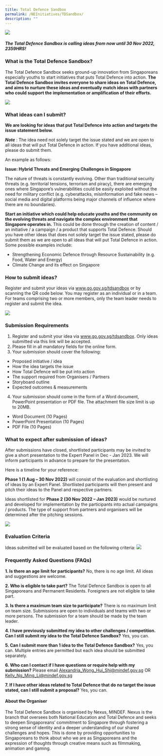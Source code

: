 ```yaml
---
title: Total Defence Sandbox
permalink: /NEInitiatives/TDSandbox/
description: ""
---
```


![](/images/TD%20Sandbox%20Logo.png)

##### The Total Defence Sandbox is calling ideas from now until 30 Nov 2022, 2359HRS!

### What is the Total Defence Sandbox?
The Total Defence Sandbox seeks ground-up innovation from Singaporeans especially youths to start initiatives that puts Total Defence into action. **The Total Defence Sandbox invites everyone to share ideas on Total Defence, and aims to nurture these ideas and eventually match ideas with partners who could support the implementation or amplification of their efforts.** 

![](/images/What%20is%20the%20Total%20Defence%20Sandbox.png)

### What ideas can I submit?
**We are looking for ideas that put Total Defence into action and targets the issue statement below.**

***Note*** : The idea need not solely target the issue stated and we are open to all ideas that will put Total Defence in action. If you have additional ideas, please do submit them. 

An example as follows:

**Issue:  Hybrid Threats and Emerging Challenges in Singapore**

The nature of threats is constantly evolving. Other than traditional security threats (e.g. territorial tensions, terrorism and piracy), there are emerging ones where Singapore’s vulnerabilities could be easily exploited without the need for military conflict (e.g. cyberattacks, misinformation and fake news – social media and digital platforms being major channels of influence where there are no boundaries). 

**Start an initiative which could help educate youths and the community on the evolving threats and navigate the complex environment that Singapore operates in.** This could be done through the creation of content / an initiative / a campaign / a product that supports Total Defence.  Should you have other ideas that does not solely target the issue stated, please do submit them as we are open to all ideas that will put Total Defence in action. Some possible examples include:
-	Strengthening Economic Defence through Resource Sustainability (e.g. Food, Water and Energy)
-	Climate Change and its effect on Singapore 

### How to submit ideas?
Register and submit your ideas via www.go.gov.sg/tdsandbox or by scanning the QR code below. You may register as an individual or in a team. For teams comprising two or more members, only the team leader needs to register and submit the idea. 

![](/images/Submit%20Ideas%20here.png)

### Submission Requirements
1. Register and submit your idea via www.go.gov.sg/tdsandbox. Only ideas submitted via this link will be accepted. 
2. Please fill in all mandatory fields for the online form. 
3. Your submission should cover the following: 
* Proposed initiative / idea
* How the idea targets the issue 
* How Total Defence will be put into action
* The support required from Organisers / Partners
* Storyboard outline 
* Expected outcomes & measurements 
4. Your submission should come in the form of a Word document, PowerPoint presentation or PDF file. The attachment file size limit is up to 20MB. 
* Word Document (10 Pages) 
* PowerPoint Presentation (10 Pages) 
* PDF File (10 Pages) 

### What to expect after submission of ideas? 
After submissions have closed, shortlisted participants may be invited to give a short presentation to the Expert Panel in Dec - Jan 2023. We will inform participants in advance to prepare for the presentation. 

Here is a timeline for your reference:

**Phase 1 (1 Aug – 30 Nov 2022)** will consist of the evaluation and shortlisting of ideas by an Expert Panel. Shortlisted participants will then present and pitch their ideas to the Panel and respective partners. 

Ideas shortlisted for **Phase 2 (30 Nov 2022 – Jan 2023)** would be nurtured and developed for implementation by the participants into actual campaigns / products. The type of support from partners and organisers will be determined after the pitching sessions.

![](/images/TD%20Timeline.jpg)

### Evaluation Criteria

Ideas submitted will be evaluated based on the following criteria: 
![](/images/Eval%20Criteria.jpg)

### Frequently Asked Questions (FAQs)

**1.	Is there an age limit for participants?** 
No, there is no age limit. All ideas and suggestions are welcome.

**2.	Who is eligible to take part?** The Total Defence Sandbox is open to all Singaporeans and Permanent Residents. Foreigners are not eligible to take part. 

**3.	Is there a maximum team size to participate?** There is no maximum limit on team size. Submissions are open to individuals and teams with two or more persons. The submission for a team should be made by the team leader. 

**4.	I have previously submitted my idea to other challenges / competition. Can I still submit my idea to the Total Defence Sandbox?** 
Yes, you can. 

**5.	Can I submit more than 1 idea to the Total Defence Sandbox?** 
Yes, you can. Multiple entries are permitted but each idea should be submitted separately.

**6.	Who can I contact if I have questions or require help with my submission?** Please email Alexandria_Wong_Hui_Shi@mindef.gov.sg OR Kelly_Ng_Ming_Li@mindef.gov.sg

**7.	If I have other ideas related to Total Defence that do no target the issue stated, can I still submit a proposal?** 
Yes, you can.


#### About the Organiser
The Total Defence Sandbox is organised by Nexus, MINDEF. Nexus is the branch that oversees both National Education and Total Defence and seeks to deepen Singaporeans’ commitment to Singapore through fostering a strong sense of identity and a deeper understanding of our shared challenges and hopes. This is done by providing opportunities to Singaporeans to think about who we are as Singaporeans and the expression of thoughts through creative means such as filmmaking, animation and gaming.